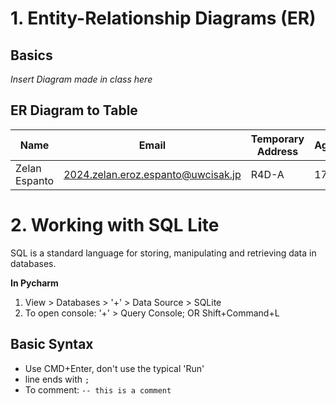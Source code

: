 # 1. Entity-Relationship Diagrams (ER)

## Basics
*Insert Diagram made in class here*

## ER Diagram to Table
| Name          | Email                              | Temporary Address | Age |
|---------------|------------------------------------|-------------------|-----|
| Zelan Espanto | 2024.zelan.eroz.espanto@uwcisak.jp | R4D-A             | 17  |

# 2. Working with SQL Lite
SQL is a standard language for storing, manipulating and retrieving data in databases.

**In Pycharm**
1. View > Databases > '+' > Data Source > SQLite
2. To open console: '+' > Query Console; OR Shift+Command+L

## Basic Syntax
- Use CMD+Enter, don't use the typical 'Run'
- line ends with ``` ; ```
- To comment: ``` -- this is a comment ```
